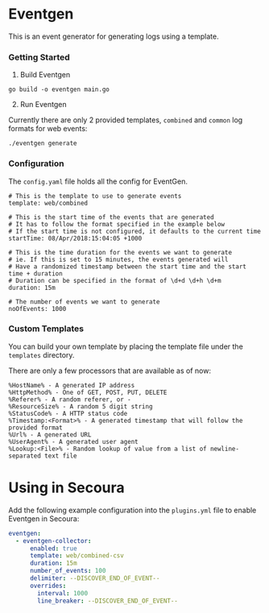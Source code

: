 # Eventgen

This is an event generator for generating logs using a template.

### Getting Started

1. Build Eventgen

```
go build -o eventgen main.go
```

2. Run Eventgen

Currently there are only 2 provided templates, `combined` and `common` log formats for web events:

```
./eventgen generate
```

### Configuration

The `config.yaml` file holds all the config for EventGen.

```
# This is the template to use to generate events
template: web/combined

# This is the start time of the events that are generated
# It has to follow the format specified in the example below
# If the start time is not configured, it defaults to the current time
startTime: 08/Apr/2018:15:04:05 +1000

# This is the time duration for the events we want to generate
# ie. If this is set to 15 minutes, the events generated will
# Have a randomized timestamp between the start time and the start time + duration
# Duration can be specified in the format of \d+d \d+h \d+m
duration: 15m

# The number of events we want to generate
noOfEvents: 1000
```

### Custom Templates

You can build your own template by placing the template file under the `templates` directory.

There are only a few processors that are available as of now:

```
%HostName% - A generated IP address
%HttpMethod% - One of GET, POST, PUT, DELETE
%Referer% - A random referer, or -
%ResourceSize% - A random 5 digit string
%StatusCode% - A HTTP status code
%Timestamp:<Format>% - A generated timestamp that will follow the provided format
%Url% - A generated URL
%UserAgent% - A generated user agent
%Lookup:<File>% - Random lookup of value from a list of newline-separated text file
```

# Using in Secoura

Add the following example configuration into the `plugins.yml` file to enable Eventgen in Secoura:

```yaml
eventgen:
  - eventgen-collector:
      enabled: true
      template: web/combined-csv
      duration: 15m
      number_of_events: 100
      delimiter: --DISCOVER_END_OF_EVENT--
      overrides:
        interval: 1000
        line_breaker: --DISCOVER_END_OF_EVENT--
```
